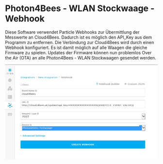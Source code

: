# Photon4Bees - WLAN Stockwaage - Webhook

Diese Software verwendet Particle Webhooks zur Übermittlung der Messwerte an Cloud4Bees. Dadurch ist es möglich den API_Key aus dem
Programm zu entfernen. Die Verbindung zur Cloud4Bees wird durch einen Webhook konfiguriert. Es ist damit möglich auf alle Waagen die
gleiche Firmware zu spielen. Updates der Firmware können nun problemlos Over the Air (OTA) an alle Photon4Bees - WLAN Stockwaagen
gesendet werden.

![Particle Webhook Einstellung zur Weiterleitung der Daten an Cloud4Bees](./Webhook.JPG?raw=true "Webhook Einstellungen")
